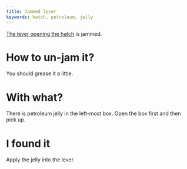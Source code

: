 ```yaml
---
title: Jammed lever
keywords: hatch, petroleum, jelly
---
```


[The lever opening the hatch](010-hatch.md) is jammed.

# How to un-jam it?
You should grease it a little.

# With what?
There is petroleum jelly in the left-most box. Open the box first and then pick up.

# I found it
Apply the jelly into the lever.
